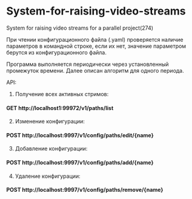 # System-for-raising-video-streams
System for raising video streams for a parallel project(274)

При чтении конфигурационного файла (.yaml) проверяется наличие параметров в командной строке, если их нет, значение параметром берутся из конфигурационного файла.

Программа выполняется периодически через установленный промежуток времени. Далее описан алгоритм для одного периода.

API:

1. Получение всех активных стримов:
#### GET http://localhost1:99972/v1/paths/list

2. Изменение конфигурации:
#### POST http://localhost:9997/v1/config/paths/edit/{name}

3. Добавление  конфигурации:
#### POST http://localhost:9997/v1/config/paths/add/{name}

4. Удаление конфигурации:
#### POST http://localhost:9997/v1/config/paths/remove/{name}
